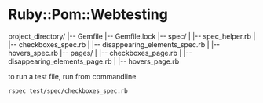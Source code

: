 # Ruby::Pom::Webtesting

project_directory/
|-- Gemfile
|-- Gemfile.lock
|-- spec/
|   |-- spec_helper.rb
|   |-- checkboxes_spec.rb
|   |-- disappearing_elements_spec.rb
|   |-- hovers_spec.rb
|-- pages/
|   |-- checkboxes_page.rb
|   |-- disappearing_elements_page.rb
|   |-- hovers_page.rb


to run a test file, run from commandline

```bash
rspec test/spec/checkboxes_spec.rb

```